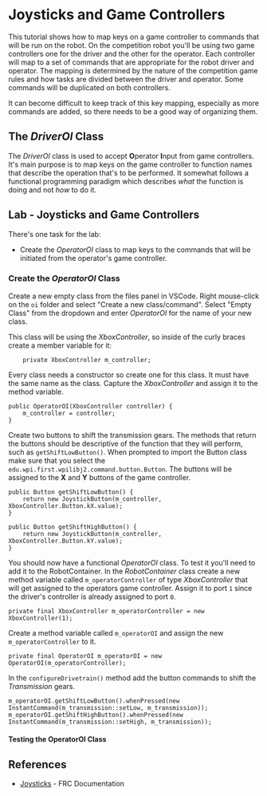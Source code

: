 # Joysticks and Game Controllers
This tutorial shows how to map keys on a game controller to commands that will be run on the robot. On the competition robot you'll be using two game controllers one for the driver and the other for the operator.  Each controller will map to a set of commands that are appropriate for the robot driver and operator.  The mapping is determined by the nature of the competition game rules and how tasks are divided between the driver and operator.  Some commands will be duplicated on both controllers.  

It can become difficult to keep track of this key mapping, especially as more commands are added, so there needs to be a good way of organizing them.

## The *DriverOI* Class
The *DriverOI* class is used to accept **O**perator **I**nput from game controllers.  It's main purpose is to map keys on the game controller to function names that describe the operation that's to be performed.  It somewhat follows a functional programming paradigm which describes *what* the function is doing and not *how* to do it.

<!-- Talk about inline commands... -->

## Lab - Joysticks and Game Controllers
There's one task for the lab:

- Create the *OperatorOI* class to map keys to the commands that will be initiated from the operator's game controller.

### Create the *OperatorOI* Class

Create a new empty class from the files panel in VSCode.  Right mouse-click on the `oi` folder and select "Create a new class/command".  Select "Empty Class" from the dropdown and enter *OperatorOI* for the name of your new class.

This class will be using the *XboxController*, so inside of the curly braces create a member variable for it:

        private XboxController m_controller;

Every class needs a constructor so create one for this class.  It must have the same name as the class.  Capture the *XboxController* and assign it to the method variable.

    public OperatorOI(XboxController controller) {
        m_controller = controller;
    }

Create two buttons to shift the transmission gears. The methods that return the buttons should be descriptive of the function that they will perform, such as `getShiftLowButton()`. When prompted to import the Button class make sure that you select the `edu.wpi.first.wpilibj2.command.button.Button`. The buttons will be assigned to the **X** and **Y** buttons of the game controller.

    public Button getShiftLowButton() {
        return new JoystickButton(m_controller, XboxController.Button.kX.value);
    }

    public Button getShiftHighButton() {
        return new JoystickButton(m_controller, XboxController.Button.kY.value);
    }

You should now have a functional *OperatorOI* class.  To test it you'll need to add it to the RobotContainer. In the *RobotContainer* class create a new method variable called `m_operatorController` of type *XboxController* that will get assigned to the operators game controller.  Assign it to port `1` since the driver's controller is already assigned to port `0`. 

    private final XboxController m_operatorController = new XboxController(1);

Create a method variable called `m_operatorOI` and assign the new `m_operatorController` to it.

    private final OperatorOI m_operatorOI = new OperatorOI(m_operatorController);

In the `configureDrivetrain()` method add the button commands to shift the *Transmission* gears.

    m_operatorOI.getShiftLowButton().whenPressed(new InstantCommand(m_transmission::setLow, m_transmission));
    m_operatorOI.getShiftHighButton().whenPressed(new InstantCommand(m_transmission::setHigh, m_transmission));

#### Testing the OperatorOI Class

    

## References
- [Joysticks](https://docs.wpilib.org/en/latest/docs/software/basic-programming/joystick.html#joysticks) - FRC Documentation 